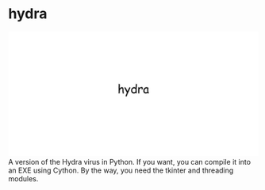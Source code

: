 # hydra
<img src="hydra.jpg">
A version of the Hydra virus in Python. If you want, you can compile it into an EXE using Cython. By the way, you need the tkinter and threading modules.
